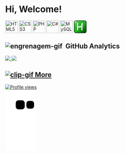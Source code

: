# Hi, Welcome!
<div>
  <img align="center" height="40" width="40" title="HTML5" src="https://cdn.jsdelivr.net/gh/devicons/devicon/icons/html5/html5-original.svg" />
  <img align="center" height="40" width="40" title="CSS3" src="https://cdn.jsdelivr.net/gh/devicons/devicon/icons/css3/css3-original.svg" />
  <img align="center" height="40" width="40" title="PHP" src="https://cdn.jsdelivr.net/gh/devicons/devicon/icons/php/php-original.svg" />
  <img align="center" height="40" width="40" title="C#" src="https://cdn.jsdelivr.net/gh/devicons/devicon/icons/csharp/csharp-original.svg" />
  <img align="center" height="40" width="40" title="MySQL" src="https://cdn.jsdelivr.net/gh/devicons/devicon/icons/mysql/mysql-original.svg" />
  <img align="center" height="40" width="40" title="AutoHotkey"src="https://raw.githubusercontent.com/Ixiko/AHK-Forum/master/images/AHK%20main%20icon.png" />
</div>
          
## <img alt="engrenagem-gif" height="30" src="https://acegif.com/wp-content/uploads/loading-73.gif"> &nbsp;GitHub Analytics
<div>
  <a href="https://github.com/GiovanniPretti">
  <img height="48%" src="https://github-readme-stats.vercel.app/api?username=GiovanniPretti&show_icons=true&theme=github_dark&include_all_commits=true&count_private=true"/> 
  <img height="48%" src="https://github-readme-stats.vercel.app/api/top-langs/?username=GiovanniPretti&layout=compact&langs_count=7&theme=github_dark"/>
</div>
  
## <img alt="clip-gif" height="30" src="https://cdn.discordapp.com/attachments/923376412012974110/944038515560300644/output_MxbuuA.gif">&nbsp;More
<img src="https://komarev.com/ghpvc/?username=GiovanniPretti&color=blue" alt="Profile views" /><br>
![Snake animation](https://github.com/GiovanniPretti/GiovanniPretti/blob/output/github-contribution-grid-snake.svg)
